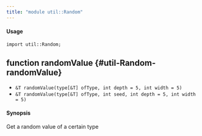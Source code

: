 ```yaml
---
title: "module util::Random"
---
```


#### Usage

`import util::Random;`


## function randomValue {#util-Random-randomValue}

* ``&T randomValue(type[&T] ofType, int depth = 5, int width = 5)``
* ``&T randomValue(type[&T] ofType, int seed, int depth = 5, int width = 5)``


#### Synopsis

Get a random value of a certain type

